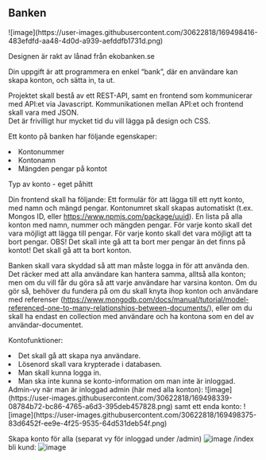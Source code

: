 <h2>Banken</h2>
![image](https://user-images.githubusercontent.com/30622818/169498416-483efdfd-aa48-4d0d-a939-aefddfb1731d.png)

Designen är rakt av lånad från ekobanken.se

Din uppgift är att programmera en enkel “bank”, där en användare kan skapa konton, och sätta in, ta ut. 

Projektet skall bestå av ett REST-API, samt en frontend som kommunicerar med API:et via Javascript. Kommunikationen mellan API:et och frontend skall vara med JSON.  
Det är frivilligt hur mycket tid du vill lägga på design och CSS.

Ett konto på banken har följande egenskaper:
<li>Kontonummer</li>
<li>Kontonamn</li>
<li>Mängden pengar på kontot</li>

Typ av konto - eget påhitt

Din frontend skall ha följande:
Ett formulär för att lägga till ett nytt konto, med namn och mängd pengar. Kontonumret skall skapas automatiskt (t.ex. Mongos ID, eller https://www.npmjs.com/package/uuid). 
En lista på alla konton med namn, nummer och mängden pengar. 
För varje konto skall det vara möjligt att lägga till pengar. 
För varje konto skall det vara möjligt att ta bort pengar. OBS! Det skall inte gå att ta bort mer pengar än det finns på kontot!
Det skall gå att ta bort konton.

Banken skall vara skyddad så att man måste logga in för att använda den. 
Det räcker med att alla användare kan hantera samma, alltså alla konton; men om du vill får du göra så att varje användare har varsina konton. 
Om du gör så, behöver du fundera på om du skall knyta ihop konton och användare med referenser (https://www.mongodb.com/docs/manual/tutorial/model-referenced-one-to-many-relationships-between-documents/), eller om du skall ha endast en collection med användare och ha kontona som en del av användar-documentet. 

Kontofunktioner:
<li>Det skall gå att skapa nya användare. </li>
<li>Lösenord skall vara krypterade i databasen.</li>
<li>Man skall kunna logga in. </li>
<li> Man ska inte kunna se konto-information om man inte är inloggad.</li>
Admin-vy när man är inloggad admin (här med alla konton):
![image](https://user-images.githubusercontent.com/30622818/169498339-08784b72-bc86-4765-a6d3-395deb457828.png)
samt ett enda konto:
![image](https://user-images.githubusercontent.com/30622818/169498375-83d6452f-ee9e-4f25-9535-64d531deb54f.png)


Skapa konto för alla (separat vy för inloggad under /admin)
![image](https://user-images.githubusercontent.com/30622818/169498032-20f724d3-5480-400a-8c6c-91a2e990ce64.png)
/index bli kund:
![image](https://user-images.githubusercontent.com/30622818/169498247-807b4802-430f-496a-952e-5e705c6ffbc2.png)

